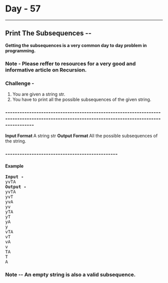  # Day - 57
---
## Print The Subsequences --
<b>Getting the subsequences is a very common day to day problem in programming. </b> 

### Note - Please reffer to resources for a very good and informative article on Recursion.

### Challenge -
1. You are given a string str.
2. You have to print all the possible subsequences of the given string.


### ----------------------------------------------------------------------------------------------------------------------------------------------
<b>Input Format </b>
A string str
<b>Output Format </b>
All the possible subsequences of the string.

### -----------------------------------------------
#### Example 
<pre>
<b>Input -                    </b>                                
yvTA                    
<b>Output -    </b>
yvTA
yvT
yvA
yv
yTA
yT
yA
y
vTA
vT
vA
v
TA
T
A
</pre>

### Note --  An empty string is also a valid subsequence.